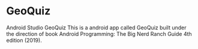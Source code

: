 # GeoQuiz
Android Studio GeoQuiz
This is a android app called GeoQuiz built under the direction of book Android Programming: The Big Nerd Ranch Guide 4th edition (2019).
